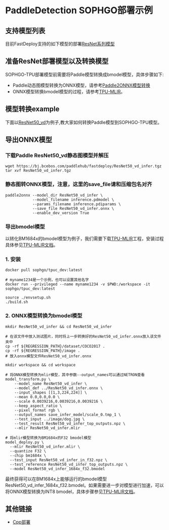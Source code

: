 # PaddleDetection SOPHGO部署示例

## 支持模型列表

目前FastDeploy支持的如下模型的部署[ResNet系列模型](https://github.com/PaddlePaddle/PaddleClas/blob/release/2.4/docs/zh_CN/models/ResNet_and_vd.md)

## 准备ResNet部署模型以及转换模型

SOPHGO-TPU部署模型前需要将Paddle模型转换成bmodel模型，具体步骤如下:
- Paddle动态图模型转换为ONNX模型，请参考[Paddle2ONNX模型转换](https://github.com/PaddlePaddle/Paddle2ONNX/tree/develop/model_zoo/classification)
- ONNX模型转换bmodel模型的过程，请参考[TPU-MLIR](https://github.com/sophgo/tpu-mlir)。

## 模型转换example

下面以[ResNet50_vd](https://bj.bcebos.com/paddlehub/fastdeploy/ResNet50_vd_infer.tgz)为例子,教大家如何转换Paddle模型到SOPHGO-TPU模型。

## 导出ONNX模型

### 下载Paddle ResNet50_vd静态图模型并解压
```shell
wget https://bj.bcebos.com/paddlehub/fastdeploy/ResNet50_vd_infer.tgz
tar xvf ResNet50_vd_infer.tgz
```

### 静态图转ONNX模型，注意，这里的save_file请和压缩包名对齐
```shell
paddle2onnx --model_dir ResNet50_vd_infer \
            --model_filename inference.pdmodel \
            --params_filename inference.pdiparams \
            --save_file ResNet50_vd_infer.onnx \
            --enable_dev_version True
```
### 导出bmodel模型

以转化BM1684x的bmodel模型为例子，我们需要下载[TPU-MLIR](https://github.com/sophgo/tpu-mlir)工程，安装过程具体参见[TPU-MLIR文档](https://github.com/sophgo/tpu-mlir/blob/master/README.md)。
### 1.	安装
``` shell
docker pull sophgo/tpuc_dev:latest

# myname1234是一个示例，也可以设置其他名字
docker run --privileged --name myname1234 -v $PWD:/workspace -it sophgo/tpuc_dev:latest

source ./envsetup.sh
./build.sh
```

### 2.	ONNX模型转换为bmodel模型
``` shell
mkdir ResNet50_vd_infer && cd ResNet50_vd_infer

# 在该文件中放入测试图片，同时将上一步转换好的ResNet50_vd_infer.onnx放入该文件夹中
cp -rf ${REGRESSION_PATH}/dataset/COCO2017 .
cp -rf ${REGRESSION_PATH}/image .
# 放入onnx模型文件ResNet50_vd_infer.onnx

mkdir workspace && cd workspace

# 将ONNX模型转换为mlir模型，其中参数--output_names可以通过NETRON查看
model_transform.py \
    --model_name ResNet50_vd_infer \
    --model_def ../ResNet50_vd_infer.onnx \
    --input_shapes [[1,3,224,224]] \
    --mean 0.0,0.0,0.0 \
    --scale 0.0039216,0.0039216,0.0039216 \
    --keep_aspect_ratio \
    --pixel_format rgb \
    --output_names save_infer_model/scale_0.tmp_1 \
    --test_input ../image/dog.jpg \
    --test_result ResNet50_vd_infer_top_outputs.npz \
    --mlir ResNet50_vd_infer.mlir

# 将mlir模型转换为BM1684x的F32 bmodel模型
model_deploy.py \
  --mlir ResNet50_vd_infer.mlir \
  --quantize F32 \
  --chip bm1684x \
  --test_input ResNet50_vd_infer_in_f32.npz \
  --test_reference ResNet50_vd_infer_top_outputs.npz \
  --model ResNet50_vd_infer_1684x_f32.bmodel
```
最终获得可以在BM1684x上能够运行的bmodel模型ResNet50_vd_infer_1684x_f32.bmodel。如果需要进一步对模型进行加速，可以将ONNX模型转换为INT8 bmodel，具体步骤参见[TPU-MLIR文档](https://github.com/sophgo/tpu-mlir/blob/master/README.md)。

## 其他链接
- [Cpp部署](./cpp)
